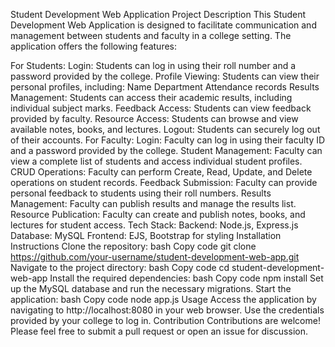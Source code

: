 Student Development Web Application
Project Description
This Student Development Web Application is designed to facilitate communication and management between students and faculty in a college setting. The application offers the following features:

For Students:
Login: Students can log in using their roll number and a password provided by the college.
Profile Viewing: Students can view their personal profiles, including:
Name
Department
Attendance records
Results Management: Students can access their academic results, including individual subject marks.
Feedback Access: Students can view feedback provided by faculty.
Resource Access: Students can browse and view available notes, books, and lectures.
Logout: Students can securely log out of their accounts.
For Faculty:
Login: Faculty can log in using their faculty ID and a password provided by the college.
Student Management: Faculty can view a complete list of students and access individual student profiles.
CRUD Operations: Faculty can perform Create, Read, Update, and Delete operations on student records.
Feedback Submission: Faculty can provide personal feedback to students using their roll numbers.
Results Management: Faculty can publish results and manage the results list.
Resource Publication: Faculty can create and publish notes, books, and lectures for student access.
Tech Stack:
Backend: Node.js, Express.js
Database: MySQL
Frontend: EJS, Bootstrap for styling
Installation Instructions
Clone the repository:
bash
Copy code
git clone https://github.com/your-username/student-development-web-app.git
Navigate to the project directory:
bash
Copy code
cd student-development-web-app
Install the required dependencies:
bash
Copy code
npm install
Set up the MySQL database and run the necessary migrations.
Start the application:
bash
Copy code
node app.js
Usage
Access the application by navigating to http://localhost:8080 in your web browser.
Use the credentials provided by your college to log in.
Contribution
Contributions are welcome! Please feel free to submit a pull request or open an issue for discussion.

